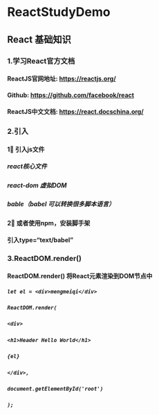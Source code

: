 # ReactStudyDemo

## React 基础知识

### 1.学习React官方文档
#### ReactJS官网地址: https://reactjs.org/
#### Github: https://github.com/facebook/react
#### ReactJS中文文档: https://react.docschina.org/

### 2.引入

####  1⃣ 引入js文件
##### <script crossorigin src="https://unpkg.com/react@16/umd/react.production.min.js"></script> react核心文件
##### <script crossorigin src="https://unpkg.com/react-dom@16/umd/react-dom.production.min.js"></script>  react-dom 虚拟DOM
##### <script crossorigin src="https://npmcdn.com/babel-core@5.8.38/browser.min.js"></script>  bable（babel 可以转换很多脚本语言）
####  2⃣ 或者使用npm，安装脚手架
#### 引入type=“text/babel”
##### <script type="text/babel"></script>

### 3.ReactDOM.render()

#### ReactDOM.render() 将React元素渲染到DOM节点中

##### `let el = <div>mengmeiqi</div>`
##### `ReactDOM.render(`
#####       `<div>`
#####           `<h1>Header Hello World</h1>`
#####           `{el}`
#####       `</div>,`
#####       `document.getElementById('root')`
##### `);`